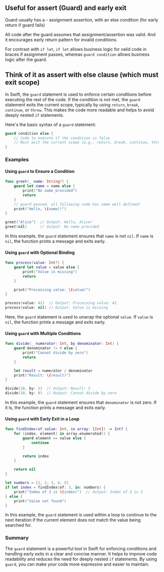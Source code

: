 
## Useful for assert (Guard) and early exit

Guard usually has a - assignment assertion, with an else condition (for early return if guard fails)

All code after the guard assumes that assignment/assertion was valid.
And it encourages early return pattern for invalid conditions.

For contrast with `if let`, `if let` allows business logic for valid code in braces if assignment passes, whereas `guard condition` allows business logic after the guard.

## Think of it as assert with else clause (which must exit scope)

In Swift, the `guard` statement is used to enforce certain conditions before executing the rest of the code. If the condition is not met, the `guard` statement exits the current scope, typically by using `return`, `break`, `continue`, or `throw`. This makes the code more readable and helps to avoid deeply nested `if` statements.

Here's the basic syntax of a `guard` statement:

```swift
guard condition else {
    // Code to execute if the condition is false
    // Must exit the current scope (e.g., return, break, continue, throw)
}
```

### Examples

#### Using `guard` to Ensure a Condition

```swift
func greet(_ name: String?) {
    guard let name = name else {
        print("No name provided")
        return
    }
    // guard passed, all following code has name well defined!
    print("Hello, \(name)!")
}

greet("Alice")  // Output: Hello, Alice!
greet(nil)      // Output: No name provided
```

In this example, the `guard` statement ensures that `name` is not `nil`. If `name` is `nil`, the function prints a message and exits early.

#### Using `guard` with Optional Binding

```swift
func process(value: Int?) {
    guard let value = value else {
        print("Value is missing")
        return
    }

    print("Processing value: \(value)")
}

process(value: 42)  // Output: Processing value: 42
process(value: nil) // Output: Value is missing
```

Here, the `guard` statement is used to unwrap the optional `value`. If `value` is `nil`, the function prints a message and exits early.

#### Using `guard` with Multiple Conditions

```swift
func divide(_ numerator: Int, by denominator: Int) {
    guard denominator != 0 else {
        print("Cannot divide by zero")
        return
    }

    let result = numerator / denominator
    print("Result: \(result)")
}

divide(10, by: 2)  // Output: Result: 5
divide(10, by: 0)  // Output: Cannot divide by zero
```

In this example, the `guard` statement ensures that `denominator` is not zero. If it is, the function prints a message and exits early.

#### Using `guard` with Early Exit in a Loop

```swift
func findIndex(of value: Int, in array: [Int]) -> Int? {
    for (index, element) in array.enumerated() {
        guard element == value else {
            continue
        }

        return index
    }

    return nil
}

let numbers = [1, 2, 3, 4, 5]
if let index = findIndex(of: 3, in: numbers) {
    print("Index of 3 is \(index)")  // Output: Index of 3 is 2
} else {
    print("Value not found")
}
```

In this example, the `guard` statement is used within a loop to continue to the next iteration if the current element does not match the value being searched for.

### Summary

The `guard` statement is a powerful tool in Swift for enforcing conditions and handling early exits in a clear and concise manner. It helps to improve code readability and reduces the need for deeply nested `if` statements. By using `guard`, you can make your code more expressive and easier to maintain.